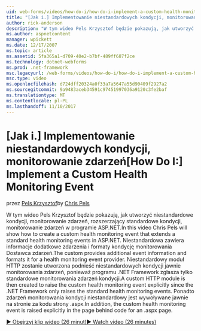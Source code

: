 ```yaml
---
uid: web-forms/videos/how-do-i/how-do-i-implement-a-custom-health-monitoring-event
title: "[Jak i.] Implementowanie niestandardowych kondycji, monitorowanie zdarzeń | Dokumentacja firmy Microsoft"
author: rick-anderson
description: "W tym wideo Pels Krzysztof będzie pokazują, jak utworzyć niestandardowe kondycji, monitorowanie zdarzeń, rozszerzający standardowe kondycji, monitorowanie zdarzeń w programie ASP.NET. Niestandardowe pro..."
ms.author: aspnetcontent
manager: wpickett
ms.date: 12/17/2007
ms.topic: article
ms.assetid: 5fa365a1-d709-40e2-b7bf-489ff687f2ce
ms.technology: dotnet-webforms
ms.prod: .net-framework
msc.legacyurl: /web-forms/videos/how-do-i/how-do-i-implement-a-custom-health-monitoring-event
msc.type: video
ms.openlocfilehash: d724dff20324a0f33a7a5647a55d90409f2927a2
ms.sourcegitcommit: 9a9483aceb34591c97451997036a9120c3fe2baf
ms.translationtype: MT
ms.contentlocale: pl-PL
ms.lasthandoff: 11/10/2017
---
```

<a name="how-do-i-implement-a-custom-health-monitoring-event"></a><span data-ttu-id="4fa42-104">[Jak i.] Implementowanie niestandardowych kondycji, monitorowanie zdarzeń</span><span class="sxs-lookup"><span data-stu-id="4fa42-104">[How Do I:] Implement a Custom Health Monitoring Event</span></span>
====================
<span data-ttu-id="4fa42-105">przez [Pels Krzysztof](https://twitter.com/chrispels)</span><span class="sxs-lookup"><span data-stu-id="4fa42-105">by [Chris Pels](https://twitter.com/chrispels)</span></span>

<span data-ttu-id="4fa42-106">W tym wideo Pels Krzysztof będzie pokazują, jak utworzyć niestandardowe kondycji, monitorowanie zdarzeń, rozszerzający standardowe kondycji, monitorowanie zdarzeń w programie ASP.NET.</span><span class="sxs-lookup"><span data-stu-id="4fa42-106">In this video Chris Pels will show how to create a custom health monitoring event that extends a standard health monitoring events in ASP.NET.</span></span> <span data-ttu-id="4fa42-107">Niestandardowa zawiera informacje dodatkowe zdarzenia i formaty kondycję monitorowania Dostawca zdarzeń.</span><span class="sxs-lookup"><span data-stu-id="4fa42-107">The custom provides additional event information and formats it for a health monitoring event provider.</span></span> <span data-ttu-id="4fa42-108">Niestandardowy moduł HTTP zostanie utworzona podnieść niestandardowych kondycji jawnie monitorowania zdarzeń, ponieważ programu .NET Framework zgłasza tylko standardowe monitorowania zdarzeń kondycji.</span><span class="sxs-lookup"><span data-stu-id="4fa42-108">A custom HTTP module is then created to raise the custom health monitoring event explicitly since the .NET Framework only raises the standard health monitoring events.</span></span> <span data-ttu-id="4fa42-109">Ponadto zdarzeń monitorowania kondycji niestandardowy jest wywoływane jawnie na stronie za kodu strony .aspx.</span><span class="sxs-lookup"><span data-stu-id="4fa42-109">In addition, the custom health monitoring event is raised explicitly in the page behind code for an .aspx page.</span></span>

[<span data-ttu-id="4fa42-110">&#9654; Obejrzyj klip wideo (26 minut)</span><span class="sxs-lookup"><span data-stu-id="4fa42-110">&#9654; Watch video (26 minutes)</span></span>](https://channel9.msdn.com/Blogs/ASP-NET-Site-Videos/how-do-i-implement-a-custom-health-monitoring-event)
